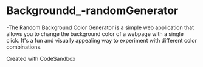 # Backgroundd_-randomGenerator

-The Random Background Color Generator is a simple web application that allows you to change the background color of a webpage with a single click. It's a fun and visually appealing way to experiment with different color combinations.

Created with CodeSandbox
